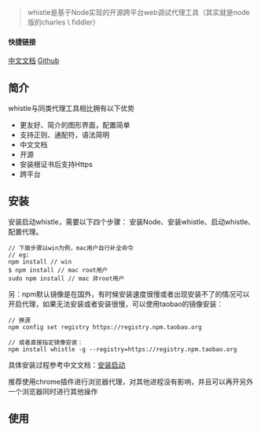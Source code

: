 > whistle是基于Node实现的开源跨平台web调试代理工具（其实就是node版的charles \ fiddler）
#### 快捷链接
[中文文档](http://wproxy.org/whistle/)
[Github](https://github.com/avwo/whistle)

## 简介

  whistle与同类代理工具相比拥有以下优势
  - 更友好、简介的图形界面，配置简单
  - 支持正则、通配符，语法简明
  - 中文文档
  - 开源
  - 安装根证书后支持Https
  - 跨平台

## 安装

  安装启动whistle，需要以下四个步骤： 安装Node、安装whistle、启动whistle、配置代理。
  ```
  // 下面步骤以win为例，mac用户自行补全命令
  // eg:
  npm install // win
  $ npm install // mac root用户
  sudo npm install // mac 非root用户
  ```

  另：npm默认镜像是在国外，有时候安装速度很慢或者出现安装不了的情况可以开启代理，如果无法安装或者安装很慢，可以使用taobao的镜像安装：
  ```
  // 换源
  npm config set registry https://registry.npm.taobao.org

  // 或者直接指定镜像安装：
  npm install whistle -g --registry=https://registry.npm.taobao.org
  ```

  具体安装过程参考中文文档：[安装启动](http://wproxy.org/whistle/install.html)

  推荐使用chrome插件进行浏览器代理，对其他进程没有影响，并且可以再开另外一个浏览器同时进行其他操作

## 使用

  
